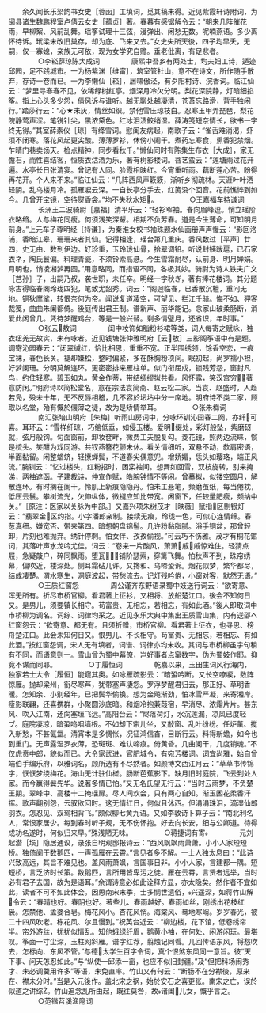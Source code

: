 <!-- { "loadSidebar": true } -->
　　余久闻长乐梁韵书女史［蓉函］工填词，觅其稿未得。近见紫霞轩诗附词，为闽县诸生魏鹏程室卢倩云女史［蕴贞］著。春暮有感锯解令云：“朝来几阵催花雨，早柳絮、风前乱舞。瑶筝试理十三弦，漫弹出、闲愁无数。呢喃燕语。多少离怀待诉。玳梁未改旧巢存，却为底、飞来又去。”女史失所天後，四子均早夭，无嗣，仅一寡媳，亲族无可依，现为女学究自赡。垂老仳离，有足悲者。
　　
　　○李崧薜琼陈大成词
　　
　　康熙中吾乡有两处士，均夫妇工诗，遁迹邱园，足不践城市。一为杨紫渊［维甯］，筑室管社山，意不在诗文，所作随手散弃，存诗一卷而已。一为李懒仙［崧］，居啸傲泾，有夕阳村诗、浣香词。临江仙云：“梦里寻春春不见，依稀绿树红亭。烟深月冷欠分明。梨花深院静，灯暗细掐筝。指上心头多少怨，倩风诉与谁听。越无聊处越凄清，苍苔忘路滑，背手独闲行。”踏莎行云：“心★未灰，情丝如织。禁他雪压琼枝白。忍寒玉甲弄琵琶，梨花院静莺声涩。笔锐针尖，黑浓黛色。红冰泪渍鲛绡湿。薛涛笺短奈情长，欲书一字终无得。”其室薛素仪［琼］有绛雪词。慰闺友病起，南歌子云：“雀舌难消渴，虾须不闭寒。落花风起更尖酸。薄薄罗衫，休傍小阑干。煮药忘寒食，熏香犯禁烟。乍晴门巷卖饧天。检点精神，同步看秋千。”懒仙同时有陈集生布衣［大成］，家无儋石，而性喜结客，恒质衣沽酒为乐，著有树影楼词。菩艺蛮云：“莲塘雨过花开遍。水亭长日张清宴。曾记有人同。脸霞相映红。今宵重听雨。藕断莲心苦。盼得再花开。个人来不来。”临江仙云：“几阵西风声簌簌，渐听乡彻疏林。天涯叶叶洒轻阴。乱乌楼月冷。孤雁唳云深。一自长亭分手去，红笺没个回音。花前憔悴到如今。几曾开宝镜，空待熨香衾。”均不失秋水矩。
　　
　　○王嘉福车持谦词
　　
　　长洲王二波骑尉［嘉福］清平乐云：“轻衫窄袖。春向眉峰逗。悄立瑶阶衣略绉。人与梅花同瘦。何须浅笑深颦。相期不负芳春。道是今生薄命，可知明月前身。”上元车子尊明经［持谦］，为秦淮女校书袖珠题水仙画册声声慢云：“影回洛浦，香暗江皋，珊珊来者其仙。记得相逢，瑶台第几重庆。香风数过［平声］廿四，史无由、数到伊边。好珍重，玉玲珑仙骨，拾翠调铅。听说封姨跋扈，已石家衣ネ，陶氏鬟偏。料理青瓷，不须铃索高悬。今生雪霜耐尽，认前身、明月婵娟。月明也，悄凌湘梦再圆。”用意略同，而措语不同，各极其妙。骑尉为诗人铁夫广文［芑孙］子，出嗣乃叔，袭世职，未任卒。明经一字秋ぎ，著有捧花楼词。其分题咏古得临春阁玲珑四犯，笔致尤韶秀。词云：“阁迥临春，已香散沉檀，重问无地。铜狄摩挲，转恨奈何为帝。闻说复道凌空，可望见、拦江千骑。悔不如、狎客裁笺，曲曲朱阑都倚。後庭传出君王制。谱新声、丽华能记。念家山破柔肠断，消爱此闲曾几。凭待梦醒鸡台，等是一般兴替。剩多情璧月，还省识，年时事。”
　　
　　○张云敖词
　　
　　闺中妆饰如脂粉衫裙等类，词人每寄之赋咏，独衣纽羌无故实，未有咏者。近见钱塘张仲雅明府［云敖］三影阁筝语中有是题。调寄沁园春云：“闭翠缄红，恰比相思，重重不宽。正半围绣领，馀香空恋，一痕宝袜，春色长关。褪却嫌松，整时偏紧，多在酥胸粉项间。眠初起，尚罗襦小袒，好梦阑珊。分明莫解连环。更密密排来雁柱单。似门衔屈戍，锁残芳怨，窗封凡鸟，约住轻寒。碧玉如丸，黄金作蒂，带结绸缪拟共看。风怀露，笑汉宫穷，著意防闲。”明府诗以简松堂名，意在宗法袁简斋、赵云松二家。当袁、赵盛时，人趋若凫，殁未十年，无不反唇相稽，几不容於坛坫中分一席地。明府诗不类二家，顾取以名堂，殆有慨於儇薄之徒，故为是矫情举耳。
　　
　　○张朱梅词
　　
　　南汇张培山明府［朱梅］听雨山房词中，分咏环钏沁园春二阕，亦纤可喜。耳环云：“雪样纤琼，巧绾低垂，如侵玉楼。爱明缀处，彩灯般坠，紫磨砑就，弦月般钩。匀面窗前，卸妆奁畔，微费工夫脱复勾。菱花镜，照两边流睐，惯是梳头。笑酣为戏同游。共钗燕簪花颤未休。看关情细听，双悬不动，欹肩密语，半面黏留。闲整蝤蛴，轻撩蝉鬓，不道春尖偶意兜。增娇媚，恁头如璎珞，端正风流。”腕钏云：“忆过楼头，红粉招时，团栾袖间。想舞如回雪，双枝旋转，别来掩涕，两袖遮函。子建裁诗，仲宣作赋，皓腕钟情不等闲。曾摹拟，似镂空圆月，解散连环。有时搁在阑干。怜肌上新痕隐隐丹。怕未工悬笔，频磨茧纸，每当倦枕，低压云鬟。攀树流光，欠伸纵体，微褪应知比带宽。闲窗下，任较量肥瘦，频纳中关。”［原注：医家以关脉为中部。］又嘉兴项朱树茂才［映薇］赋指区剔银灯云：“翡翠金区约指。小字潘郎亲制。接续无痕，玲珑一色，可似心连情缔。春葱真细。嫌宽否、带来第四。暗想朝盘锦髻。几许粉黏脂腻。浴手铜盆，那曾轻卸，片刻也难抛弃。绣针停刺。怕女伴、孜孜偷视。”可云巧不伤雅。茂才有桐花馆词，其落叶声水龙吟尤佳。词云：“卷来一片酸风，萧萧戚戚惊难住。轻猜点屐，急疑敲户，碎同飘雨。堕瓦，铺阶瑟索，穿篱飞舞。怕秋声不到，珠帘绣幕，偏吹近，楼深处。侧耳霜砧几许。又搀和、乌啼蛩诉。烟花似梦，繁华都尽，结成凄楚。渭水寒生，洞庭波起，带愁流去。记灯残吟倦，小窗对客，默然无语。”
　　
　　○王质红窗怨
　　
　　周公谨齐东野语录蜀中妓送行词云：“欲寄意、浑无所有。折尽市桥官柳。看君著上征衫，又相将、放船楚江口。後会不知何日又。是男儿，须要镇长相守。苟富贵、无相忘，若相忘，有如此酒。”後人即取词中市桥柳为调名。词综、词律均采之。近见永乐大典中集出王质雪山集，内有送邵ヘ红窗怨云：“欲寄意、都无有。且须折赠，市桥官柳。看君著上征衣，也寻思、榜舟楚江口。此会未知何日又。恨男儿、不长相守。苟富贵、无相忘，若相忘、有如此酒。”按红窗怨调，宋人无有填者，词谱、词律亦均未收。其词与市桥柳虽字句稍有不同，而语意则一。雪山曾为蜀中幕僚，岂好事者点窜数字，伪为蜀妓作耶。抑竟不谋而同耶。
　　
　　○丁履恒词
　　
　　乾嘉以来，玉田生词风行海内，独家若士大令［履恒］能窥其奥。如咏雁疏影云：“暗蛩吟断。又长空嘹唳，数阵惊雁。抛却梁州，衔尽寒芦，犹带塞声凄怨。罗浮梦醒君归去，那正好、草明香暖。怎知余、小别经年，已把鬓华偷换。想为金飚渐劲，怕冰雪严凝，来寄湘岸。瘦影联翩，还喜携群，小聚圆沙底暗。和烟冷抱蒹葭宿，早消尽、浓霜片片。甚东风、吹入江南，还向塞垣飞远。”高阳台云：“烬落荷灯，水沉莲漏，凉风已度轻ブ。庭院凄凉，暗蛩呜咽墙根。不如却下帘儿坐，又敲窗、乱叶纷纷。任炉薰、搅入新愁，不甚氤氲。清宵本是多惆怅，况征鸿信杳，目断行云。料得新蟾，如今也到重门。无声露湿罗衣薄，恐斑斑、难认啼痕。倚黄昏。几曲阑干，几度销魂。”不仅虎贲中郎，貌似而已。大令家武进，官肥城令，有宛芳楼词。词宜尚雅，始自曾端伯手编乐府，以雅词名，顾所选有不尽然者。如颜博文西江月云：“草草书传锦字，恹恹梦绕梅花。海山无计驻仙槎。肠断芭蕉影下。缺月旧时庭院，飞云到处人家。而今赢得鬓先华。说著多情已怕。”又无名氏望无行云：“当时云雨梦，不负楚王期。翠峰中、高楼十二掩瑶扉。尽人间欢会，只有两心自知。渐玉困花柔香汗挥。歌声翻别怨，云驭欲回时。这无情红日，何似且休西。但涓涓珠泪，滴湿仙郎羽衣。怎忍见、双鸳相背飞。”颇似柳七黄九语。又如李敦诗卜算子云：“南北利名人，常恨家居少。每到春时听子规，无不伤怀抱。好去向长安，细与公卿道。待得成功名遂时，何似归来早。”殊浅陋无味。
　　
　　○蒋捷词有寄
　　
　　元刘起潜［埙］隐居通议，录张自明观邸报诗云：“西风飒飒雨萧萧。小小人家短短桥。独倚阑干数鹅匹，一声孤雁在云霄。”言见者多不解。一士人独太息曰：“此诗兴致高远，其旨不难见也。盖风雨萧飒，言国事日非。小小人家，言建都一隅。短短桥，言乏济时长策。数鹅匹，言所用皆卑污之徒。雁在云霄，言贤者远举，当时必有君子去国，故为是语耳。”余谓诗意必如此诠释方显，亦太隐矣。然作者不宜如此，读者不可不如此体会。因思南宋末季，士多悯世遗俗，兴遥深，如蒋竹山解令云：“春晴也好。春阴也好。著些儿、春雨越好。春雨如丝，刚绣出花枝红袅。怎禁他、孟婆合皂。梅花风小。杏花风悄。海棠风、蓦地寒峭。岁岁春光，被二十四风吹老。栋花风、尔且慢到。”祝英台近云：“柳边楼，花下馆，低卷绣帘半。帘外游丝，扰扰似情乱。知他蛾绿纤眉，鹅黄小袖，在何处、闲游闲玩。最堪叹。筝面一寸尘深，玉柱网斜雁。谱字红荐，翦烛记同看。几回传语东风，将愁吹去，怎标向、东风不管。”与德太学生百字令词，真个恨煞东风同一意旨。彼“天下事、问天怎忍如此。”与“纵使一邱添一亩，也应不似旧封疆。”及“但把科场闹秀才、未必调羹用许多”等语，未免直率。竹山又有句云：“断肠不在分襟後，原来在、襟未分时。”当是入元後作。盖北宋之祸，始於安石之喜更张。南宋之亡，误於似道之讲综。竹山追念乱所由起，既往莫咎，故诸闺儿女，慨乎言之。
　　
　　○范锴苕溪渔隐词
　　
